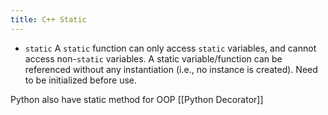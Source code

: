 ```yaml
---
title: C++ Static
---
```

- `static`
A `static` function can only access `static` variables, and cannot access non-`static` variables.
A static variable/function can be referenced without any instantiation (i.e., no instance is created).
Need to be initialized before use.

Python also have static method for OOP
[[Python Decorator]]